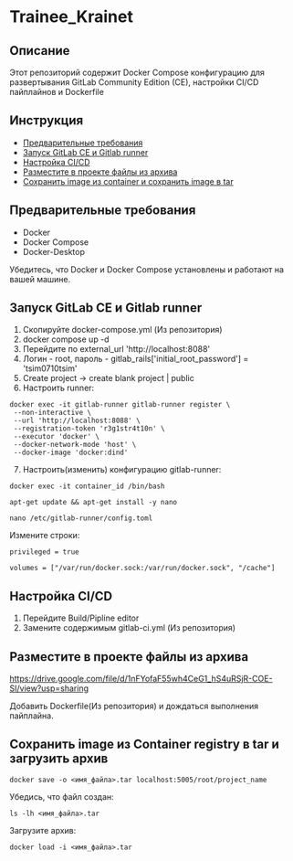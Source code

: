 # Trainee_Krainet


## Описание

Этот репозиторий содержит Docker Compose конфигурацию для развертывания GitLab Community Edition (CE), настройки CI/CD пайплайнов и Dockerfile 

## Инструкция

- [Предварительные требования](#предварительные-требования)
- [Запуск GitLab CE и Gitlab runner](#запуск-gitlab-ce-и-Gitlab-runner)
- [Настройка CI/CD](#настройка-cicd)
- [Разместите в проекте файлы из архива](#Разместите-в-проекте-файлы-из-архива)
- [Сохранить image из container и сохранить image в tar](#Сохранить-image-из-container-и-сохранить-image-в-tar)

## Предварительные требования

- Docker
- Docker Compose
- Docker-Desktop

Убедитесь, что Docker и Docker Compose установлены и работают на вашей машине.

## Запуск GitLab CE и Gitlab runner

1. Скопируйте docker-compose.yml (Из репозитория)
2. docker compose up -d
3. Перейдите по external_url 'http://localhost:8088'
4. Логин - root, пароль - gitlab_rails['initial_root_password'] = 'tsim0710tsim'
5. Create project -> create blank project | public
6. Настроить runner:

```
docker exec -it gitlab-runner gitlab-runner register \
 --non-interactive \
 --url 'http://localhost:8088' \
 --registration-token 'r3g1str4t10n' \
 --executor 'docker' \
 --docker-network-mode 'host' \
 --docker-image 'docker:dind'
```
    
7. Настроить(изменить) конфигурацию gitlab-runner:

`
docker exec -it container_id /bin/bash 
`

`
apt-get update && apt-get install -y nano
`

`
nano /etc/gitlab-runner/config.toml
`

Измените строки:

`
 privileged = true
`

`
 volumes = ["/var/run/docker.sock:/var/run/docker.sock", "/cache"]
`


## Настройка CI/CD

1. Перейдите Build/Pipline editor
2. Замените содержимым gitlab-ci.yml (Из репозитория)

## Разместите в проекте файлы из архива
https://drive.google.com/file/d/1nFYofaF55wh4CeG1_hS4uRSjR-COE-SI/view?usp=sharing

Добавить Dockerfile(Из репозитория) и дождаться выполнения пайплайна. 

## Сохранить image из Container registry в tar и загрузить архив

`
docker save -o <имя_файла>.tar localhost:5005/root/project_name
`

Убедись, что файл создан:

`
ls -lh <имя_файла>.tar
`

Загрузите архив:

`
docker load -i <имя_файла>.tar
`
